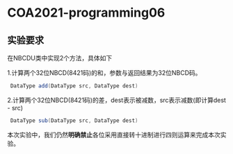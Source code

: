 # COA2021-programming06

## 实验要求

在NBCDU类中实现2个方法，具体如下

1.计算两个32位NBCD(8421码)的和，参数与返回结果为32位NBCD码。

``` java
 DataType add(DataType src, DataType dest)
```

2.计算两个32位NBCD(8421码)的差，dest表示被减数，src表示减数(即计算dest - src)

``` java
 DataType sub(DataType src, DataType dest)
```

本次实验中，我们仍然**明确禁止**各位采用直接转十进制进行四则运算来完成本次实验。

